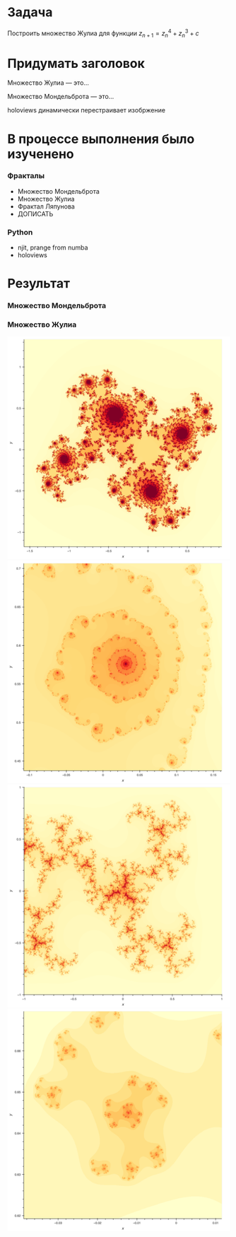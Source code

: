 # Задача

Построить множество Жулиа для функции $z_{n+1} = z^4_n + z^3_n + c$

# Придумать заголовок

Множество Жулиа — это...

Множество Мондельброта — это...

holoviews динамически перестраивает изобржение

# В процессе выполнения было изученено

### Фракталы

- Множество Мондельброта
- Множество Жулиа
- Фрактал Ляпунова
- ДОПИСАТЬ

### Python

- njit, prange from numba
- holoviews

# Результат

### Множество Мондельброта
### Множество Жулиа

![](./doc/fractal_1.png)
![](./doc/fractal_2.png)
![](./doc/fractal_3.png)
![](./doc/fractal_4.png)